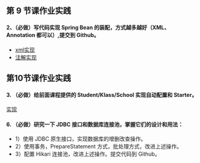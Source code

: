 ## 第 9 节课作业实践
#### 2、（必做）写代码实现 Spring Bean 的装配，方式越多越好（XML、Annotation 都可以）,提交到 Github。
- [xml实现](https://github.com/wxyyrain/spring-study/tree/master/spring-homework/src/main/java/mySpring/ioc/xml)
- [注解实现](https://github.com/wxyyrain/spring-study/tree/master/spring-homework/src/main/java/mySpring/ioc/annotation)

## 第10节课作业实践
#### 3. （必做）给前面课程提供的 Student/Klass/School 实现自动配置和 Starter。
[实现](https://github.com/wxyyrain/spring-study/tree/master/myService-springboot-starter)
#### 6. （必做）研究一下 JDBC 接口和数据库连接池，掌握它们的设计和用法：
- 1）使用 JDBC 原生接口，实现数据库的增删改查操作。
- 2）使用事务，PrepareStatement 方式，批处理方式，改进上述操作。
- 3）配置 Hikari 连接池，改进上述操作。提交代码到 Github。

